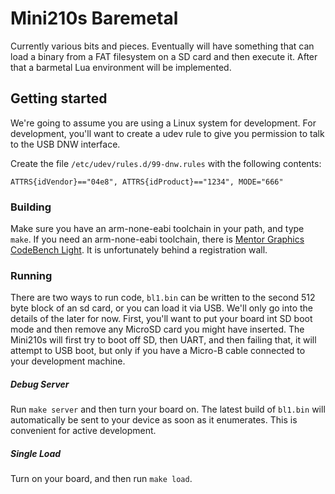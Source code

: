 Mini210s Baremetal
==================

Currently various bits and pieces.  Eventually will have something that can load a binary from a FAT filesystem on a SD card and then execute it.  After that a barmetal Lua environment will be implemented.

Getting started
---------------

We're going to assume you are using a Linux system for development.  For development, you'll want to create a udev rule to give you permission to talk to the USB DNW interface.

Create the file `/etc/udev/rules.d/99-dnw.rules` with the following contents:

    ATTRS{idVendor}=="04e8", ATTRS{idProduct}=="1234", MODE="666"

### Building

Make sure you have an arm-none-eabi toolchain in your path, and type `make`.  If you need an arm-none-eabi toolchain, there is [Mentor Graphics CodeBench Light].  It is unfortunately behind a registration wall.

  [Mentor Graphics CodeBench Light]: http://www.mentor.com/embedded-software/sourcery-tools/sourcery-codebench/editions/lite-edition/ 

### Running

There are two ways to run code, `bl1.bin` can be written to the second 512 byte block of an sd card, or you can load it via USB.  We'll only go into the details of the later for now.  First, you'll want to put your board int SD boot mode and then remove any MicroSD card you might have inserted.  The Mini210s will first try to boot off SD, then UART, and then failing that, it will attempt to USB boot, but only if you have a Micro-B cable connected to your development machine.

##### Debug Server

Run `make server` and then turn your board on.  The latest build of `bl1.bin` will automatically be sent to your device as soon as it enumerates.  This is convenient for active development.

##### Single Load

Turn on your board, and then run `make load`.

